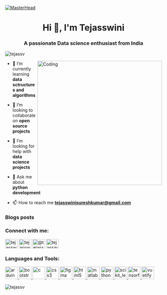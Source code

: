 [![MasterHead](https://mail.google.com/mail/u/0?ui=2&ik=c5b627207f&attid=0.1&permmsgid=msg-a:r8335861232691226703&th=175e653ebafc6367&view=att&disp=safe&realattid=175e62674ddf762cc3b1)](https://Tejassv.github.io)
<h1 align="center">Hi 👋, I'm Tejasswini</h1>
<h3 align="center">A passionate Data science enthusiast from India</h3>

<p align="left"> <img src="https://komarev.com/ghpvc/?username=tejassv&label=Profile%20views&color=0e75b6&style=flat" alt="tejassv" /> </p>
<img align="right" alt="Coding" width="400" src="https://cdn.dribbble.com/users/2646423/screenshots/5507196/computer.gif">

- 🌱 I’m currently learning **data sctructures and algorithms**

- 👯 I’m looking to collaborate on **open source projects**

- 🤝 I’m looking for help with **data science projects**

- 💬 Ask me about **python development**

- 📫 How to reach me **tejasswinisureshkumar@gmail.com**

### Blogs posts
<!-- BLOG-POST-LIST:START -->
<!-- BLOG-POST-LIST:END -->

<h3 align="left">Connect with me:</h3>
<p align="left">
<a href="https://linkedin.com/in/tejasswini s" target="blank"><img align="center" src="https://cdn.jsdelivr.net/npm/simple-icons@3.0.1/icons/linkedin.svg" alt="tejasswini s" height="30" width="40" /></a>
<a href="https://codesandbox.com/tejasswini s" target="blank"><img align="center" src="https://cdn.jsdelivr.net/npm/simple-icons@3.0.1/icons/codesandbox.svg" alt="tejasswini s" height="30" width="40" /></a>
<a href="https://medium.com/@tejasswinisureshkumar" target="blank"><img align="center" src="https://cdn.jsdelivr.net/npm/simple-icons@3.0.1/icons/medium.svg" alt="@tejasswinisureshkumar" height="30" width="40" /></a>
<a href="https://auth.geeksforgeeks.org/user/tejasswini s" target="blank"><img align="center" src="https://cdn.jsdelivr.net/npm/simple-icons@3.0.1/icons/geeksforgeeks.svg" alt="tejasswini s" height="30" width="40" /></a>
</p>

<h3 align="left">Languages and Tools:</h3>
<p align="left"> <a href="https://www.arduino.cc/" target="_blank"> <img src="https://cdn.worldvectorlogo.com/logos/arduino-1.svg" alt="arduino" width="40" height="40"/> </a> <a href="https://getbootstrap.com" target="_blank"> <img src="https://devicons.github.io/devicon/devicon.git/icons/bootstrap/bootstrap-plain.svg" alt="bootstrap" width="40" height="40"/> </a> <a href="https://www.cprogramming.com/" target="_blank"> <img src="https://devicons.github.io/devicon/devicon.git/icons/c/c-original.svg" alt="c" width="40" height="40"/> </a> <a href="https://www.w3schools.com/css/" target="_blank"> <img src="https://devicons.github.io/devicon/devicon.git/icons/css3/css3-original-wordmark.svg" alt="css3" width="40" height="40"/> </a> <a href="https://www.figma.com/" target="_blank"> <img src="https://www.vectorlogo.zone/logos/figma/figma-icon.svg" alt="figma" width="40" height="40"/> </a> <a href="https://www.w3.org/html/" target="_blank"> <img src="https://devicons.github.io/devicon/devicon.git/icons/html5/html5-original-wordmark.svg" alt="html5" width="40" height="40"/> </a> <a href="https://www.mathworks.com/" target="_blank"> <img src="https://raw.githubusercontent.com/simple-icons/simple-icons/master/icons/mathworks.svg" alt="matlab" width="40" height="40"/> </a> <a href="https://www.python.org" target="_blank"> <img src="https://devicons.github.io/devicon/devicon.git/icons/python/python-original.svg" alt="python" width="40" height="40"/> </a> <a href="https://scikit-learn.org/" target="_blank"> <img src="https://upload.wikimedia.org/wikipedia/commons/0/05/Scikit_learn_logo_small.svg" alt="scikit_learn" width="40" height="40"/> </a> <a href="https://www.tensorflow.org" target="_blank"> <img src="https://www.vectorlogo.zone/logos/tensorflow/tensorflow-icon.svg" alt="tensorflow" width="40" height="40"/> </a> <a href="https://vuetifyjs.com/en/" target="_blank"> <img src="https://bestofjs.org/logos/vuetify.svg" alt="vuetify" width="40" height="40"/> </a> </p>

<p><img align="center" src="https://github-readme-stats.vercel.app/api/top-langs?username=tejassv&show_icons=true&locale=en&layout=compact" alt="tejassv" /></p>

